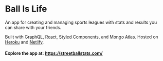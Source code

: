 # Ball Is Life
An app for creating and managing sports leagues with stats and results you can share with your friends.

Built with [GraphQL](https://graphql.org/), [React](https://reactjs.org/), [Styled Components](https://www.styled-components.com/), and [Mongo Atlas](https://www.mongodb.com/). Hosted on [Heroku](https://www.heroku.com/) and [Netlify](https://www.netlify.com/).

#### Explore the app at: https://streetballstats.com/
